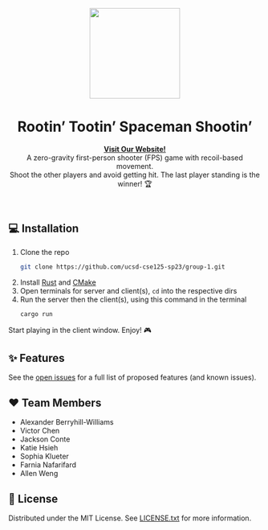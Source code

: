 <p align="center">
  <img width="180" src="https://icons-for-free.com/iconfiles/png/512/cosmos+helmet+safety+security+space+icon-1320168664149561684.png">
  <h1 align="center">Rootin’ Tootin’ Spaceman Shootin’</h1>
  <p align="center">
  <a href="https://cse125.ucsd.edu/2023/cse125g1/"><strong>Visit Our Website!</strong></a>
    <br />
    A zero-gravity first-person shooter (FPS) game with recoil-based movement.
    <br />
    Shoot the other players and avoid getting hit. The last player standing is the winner! 🏆
  </p>
</p>
<br />

## 💻 Installation

1. Clone the repo
    ```sh
    git clone https://github.com/ucsd-cse125-sp23/group-1.git
    ```
2. Install [Rust](https://www.rust-lang.org/tools/install) and [CMake](https://cmake.org/install/)
3. Open terminals for server and client(s), `cd` into the respective dirs
4. Run the server then the client(s), using this command in the terminal
    ```sh
    cargo run
    ```

Start playing in the client window. Enjoy! 🎮


## ✨ Features

See the [open issues](https://github.com/ucsd-cse125-sp23/group-1/issues) for a full list of proposed features (and known issues).

## ❤️ Team Members

- Alexander Berryhill-Williams
- Victor Chen
- Jackson Conte
- Katie Hsieh
- Sophia Klueter
- Farnia Nafarifard
- Allen Weng

## 📄 License

Distributed under the MIT License. See [LICENSE.txt](LICENSE.txt) for more information.
